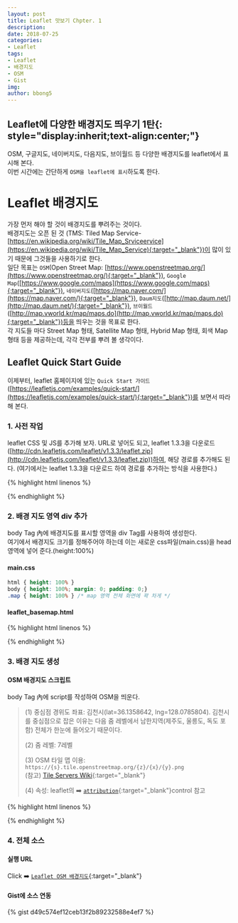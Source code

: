 ```yaml
---
layout: post
title: Leaflet 맛보기 Chpter. 1
description: 
date: 2018-07-25
categories: 
- Leaflet
tags: 
- Leaflet
- 배경지도
- OSM
- Gist
img: 
author: bbong5
---
```

**Leaflet에 다양한 배경지도 띄우기 1탄**{: style="display:inherit;text-align:center;"}
---
OSM, 구글지도, 네이버지도, 다음지도, 브이월드 등 다양한 배경지도를 leaflet에서 표시해 본다.<br/>
이번 시간에는 간단하게 `OSM을 leaflet에 표시`하도록 한다.

# Leaflet 배경지도

가장 먼저 해야 할 것이 배경지도를 뿌려주는 것이다.<br/>
배경지도는 오픈 된 것 (TMS: Tiled Map Service-[https://en.wikipedia.org/wiki/Tile_Map_Srviceervice](https://en.wikipedia.org/wiki/Tile_Map_Service){:target="_blank"})이 많이 있기 때문에 그것들을 사용하기로 한다.<br/>
일단 목표는 `OSM`(Open Street Map: [https://www.openstreetmap.org/](https://www.openstreetmap.org/){:target="_blank"}), `Google Map`([https://www.google.com/maps](https://www.google.com/maps){:target="_blank"}), `네이버지도`([https://map.naver.com/](https://map.naver.com/){:target="_blank"}), `Daum지도`([http://map.daum.net/](http://map.daum.net/){:target="_blank"}), `브이월드`([http://map.vworld.kr/map/maps.do](http://map.vworld.kr/map/maps.do){:target="_blank"})등을 띄우는 것을 목표로 한다.<br/>
각 지도들 마다 Street Map 형태, Satellite Map 형태, Hybrid Map 형태, 회색 Map 형태 등을 제공하는데, 각각 전부를 뿌려 볼 생각이다.

## Leaflet Quick Start Guide

이제부터, leaflet 홈페이지에 있는 `Quick Start 가이드`([https://leafletjs.com/examples/quick-start/](https://leafletjs.com/examples/quick-start/){:target="_blank"})를 보면서 따라해 본다.

### 1. 사전 작업

leaflet CSS 및 JS를 추가해 보자.
URL로 넣어도 되고, leaflet 1.3.3을 다운로드([http://cdn.leafletjs.com/leaflet/v1.3.3/leaflet.zip](http://cdn.leafletjs.com/leaflet/v1.3.3/leaflet.zip))하여, 해당 경로를 추가해도 된다. (여기에서는 leaflet 1.3.3을 다운로드 하여 경로를 추가하는 방식을 사용한다.)

{% highlight html linenos %}
<html>

<head>
  <!--STEP 1: CSS 추가하기 -->
  <!--CDN 방식 -->
  <!--<link rel="stylesheet" href="https://unpkg.com/leaflet@1.3.3/dist/leaflet.css"/>-->
  <!-- Download 방식 -->
  <link rel="stylesheet" href="css/leaflet@1.3.3/leaflet.css"/>
  <!--STEP 2: JS 추가하기 -->
  <!--CDN 방식 -->
  <!--<script src="https://unpkg.com/leaflet@1.3.3/dist/leaflet.js"></script>-->
  <!-- Download 방식 -->
  <script src="js/leaflet@1.3.3/leaflet.js"></script>
</head>

<body>
</body>

</html>
{% endhighlight %}

### 2. 배경 지도 영역 div 추가

body Tag 內에 배경지도를 표시할 영역을 div Tag를 사용하여 생성한다.<br/>
여기에서 배경지도 크기를 정해주어야 하는데 이는 새로운 css파일(main.css)을 head 영역에 넣어 준다.(height:100%)

#### main.css
```css
html { height: 100% }
body { height: 100%; margin: 0; padding: 0;}
.map { height: 100% } /* map 영역 전체 화면에 꽉 차게 */
```

#### leaflet_basemap.html

{% highlight html linenos %}
<html>

<head>
	<!--STEP 1: CSS 추가하기 -->
	<!--CDN 방식 -->
	<!--<link rel="stylesheet" href="https://unpkg.com/leaflet@1.3.3/dist/leaflet.css"/>-->
	<!-- Download 방식 -->
	<link rel="stylesheet" href="css/leaflet@1.3.3/leaflet.css"/>
	<!--STEP 3: 지도 영역 관련 CSS 추가하기 -->
	<link rel="stylesheet" href="css/main.css"/>
	<!--STEP 2: JS 추가하기 -->
	<!--CDN 방식 -->
	<!--<script src="https://unpkg.com/leaflet@1.3.3/dist/leaflet.js"></script>-->
	<!-- Download 방식 -->
	<script src="js/leaflet@1.3.3/leaflet.js"></script>
</head>

<body>
	<!-- 배경지도 영역 추가하기-->
	<div id="map" class="map"></div>
</body>

</html>
{% endhighlight %}

### 3. 배경 지도 생성

#### OSM 배경지도 스크립트

body Tag 內에 script를 작성하여 OSM을 띄운다.
> (1) 중심점 경위도 좌표: 김천시(lat=36.1358642, lng=128.0785804). 김천시를 중심점으로 잡은 이유는 다음 줌 레벨에서 남한지역(제주도, 울릉도, 독도 포함) 전체가 한눈에 들어오기 때문이다.
> 
> (2) 줌 레벨: 7레벨
> 
> (3) OSM 타일 맵 이용: `https://{s}.tile.openstreetmap.org/{z}/{x}/{y}.png` <br/>
> (참고) [Tile Servers Wiki](https://wiki.openstreetmap.org/wiki/Tile_servers){:target="_blank"}
> 
> (4) 속성: leaflet의 :arrow_right: [`attribution`](https://leafletjs.com/reference-1.3.2.html#control-attribution-option){:target="_blank"}control 참고 

{% highlight html linenos %}
	<div id="map" class="map"></div>
	<script>
		var lat = 36.1358642; //위도
		var lng = 128.0785804; //경도
		var zoom = 7; //줌 레벨
		var mymap = L.map('map', {
			center: [lat, lng],
			zoom: zoom
		});
		//L.tileLayer('http://xdworld.vworld.kr:8080/2d/Base/service/{z}/{x}/{y}.png').addTo(mymap); //브이월드 지도
		//L.tileLayer('https://{s}.tile.openstreetmap.org/{z}/{x}/{y}.png').addTo(mymap); //OSM
		L.tileLayer('https://{s}.tile.openstreetmap.org/{z}/{x}/{y}.png', {
			attribution: '&copy; <a href="https://www.openstreetmap.org/copyright">OpenStreetMap</a> contributors' //화면 오른쪽 하단 attributors
		}).addTo(mymap);
	</script>
{% endhighlight %}

### 4. 전체 소스

#### 실행 URL

Click :arrow_right: [`Leaflet OSM 배경지도`](https://bbong95.github.io/leaflet.examples/leaflet_basemap.html){:target="_blank"}

#### Gist에 소스 연동

{% gist d49c574ef12ceb13f2b89232588e4ef7 %}